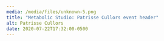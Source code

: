 ```yaml
---
media: /media/files/unknown-5.png
title: "Metabolic Studio: Patrisse Cullors event header"
alt: Patrisse Cullors
date: 2020-07-22T17:32:00-0500
---
```


